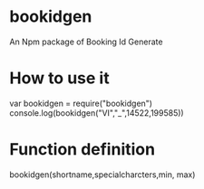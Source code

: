 # bookidgen
 An Npm package of Booking Id Generate



# How to use it 

var bookidgen = require("bookidgen")
console.log(bookidgen("VI","_",14522,199585))

# Function definition 
bookidgen(shortname,specialcharcters,min, max)